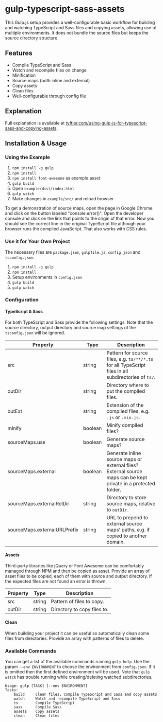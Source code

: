 # gulp-typescript-sass-assets

This Gulp.js setup provides a well-configurable basic workflow for building and watching TypeScript and Sass files and copying assets, allowing use of multiple environments. It does not bundle the source files but keeps the source directory structure.

## Features

* Compile TypeScript and Sass
* Watch and recompile files on change
* Minification
* Source maps (both inline and external)
* Copy assets
* Clean files
* Well-configurable through config file

## Explanation

Full explanation is available at [tyftler.com/using-gulp-js-for-typescript-sass-and-copying-assets](https://www.tyftler.com/using-gulp-js-for-typescript-sass-and-copying-assets/).

## Installation & Usage

### Using the Example

1. `npm install -g gulp`
2. `npm install`
3. `npm install font-awesome` as example asset
4. `gulp build`
5. Open `example/dist/index.html`
6. `gulp watch`
7. Make changes in `example/src/` and reload browser

To get a demonstration of source maps, open the page in Google Chrome and click on the button labeled "console.error()". Open the developer console and click on the link that points to the origin of that error. Now you should see the correct line in the original TypeScript file although your browser runs the compiled JavaScript. That also works with CSS rules.

### Use it for Your Own Project

The necessary files are `package.json`, `gulpfile.js`, `config.json` and `tsconfig.json`.

1. `npm install -g gulp`
2. `npm install`
3. Setup environments in `config.json`
4. `gulp build`
5. `gulp watch`

### Configuration

#### TypeScript & Sass

For both TypeScript and Sass provide the following settings. Note that the source directory, output directory and source map settings of the `tsconfig.json` will be ignored.

Property | Type | Description
-------- | ---- | -----------
src | string | Pattern for source files, e.g. `ts/**/*.ts` for all TypeScript files in all subdirectories of `ts/`.
outDir | string | Directory where to put the compiled files.
outExt | string | Extension of the compiled files, e.g. `.js` or `.min.js`.
minify | boolean | Minify compiled files?
sourceMaps.use | boolean | Generate source maps?
sourceMaps.external | boolean | Generate inline source maps or external files? External source maps can be kept private in a protected folder.
sourceMaps.externalRelDir | string | Directory to store source maps, relative to `outDir`.
sourceMaps.externalURLPrefix | string | URL to prepend to external source maps’ paths, e.g. if copied to another domain.

#### Assets

Third-party libraries like jQuery or Font Awesome can be comfortably managed through NPM and then be copied as asset. Provide an array of asset files to be copied, each of them with source and output directory. If the expected files are not found an error is thrown.

Property | Type | Description
-------- | ---- | -----------
src | string | Pattern of files to copy.
outDir | string | Directory to copy files to.

#### Clean

When building your project it can be useful so automatically clean some files from directories. Provide an array with patterns of files to delete.

### Available Commands

You can get a list of the available commands running `gulp help`. Use the param `--env ENVIRONMENT` to choose the environment from `config.json`. If it is omitted then the first defined environment will be used. Note that `gulp watch` has trouble running while creating/deleting watched subdirectories.

    Usage: gulp [TASK] [--env ENVIRONMENT]
    Tasks:
        build     Clean files, compile TypeScript and Sass and copy assets
        watch     Watch and recompile TypeScript and Sass
        ts        Compile TypeScript
        sass      Compile Sass
        assets    Copy assets
        clean     Clean files
